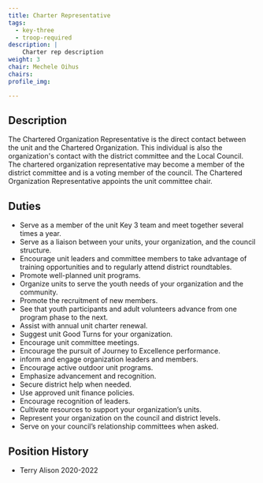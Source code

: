 ```yaml
---
title: Charter Representative
tags:
  - key-three
  - troop-required
description: |
    Charter rep description
weight: 3
chair: Mechele Oihus
chairs:
profile_img:

---
```


## Description

The Chartered Organization Representative is the direct contact between the unit and the Chartered Organization. This individual is also the organization's contact with the district committee and the Local Council. The chartered organization representative may become a member of the district committee and is a voting member of the council. The Chartered Organization Representative appoints the unit committee chair.

## Duties

- Serve as a member of the unit Key 3 team and meet together several times a
  year.
- Serve as a liaison between your units, your organization, and the council
  structure.
- Encourage unit leaders and committee members to take advantage of training
  opportunities and to regularly attend district roundtables.
- Promote well-planned unit programs.
- Organize units to serve the youth needs of your organization and the
  community.
- Promote the recruitment of new members.
- See that youth participants and adult volunteers advance from one program
  phase to the next.
- Assist with annual unit charter renewal.
- Suggest unit Good Turns for your organization.
- Encourage unit committee meetings.
- Encourage the pursuit of Journey to Excellence performance.
- inform and engage organization leaders and members.
- Encourage active outdoor unit programs.
- Emphasize advancement and recognition.
- Secure district help when needed.
- Use approved unit finance policies.
- Encourage recognition of leaders.
- Cultivate resources to support your organization’s units.
- Represent your organization on the council and district levels.
- Serve on your council’s relationship committees when asked.

## Position History

- Terry Alison 2020-2022
